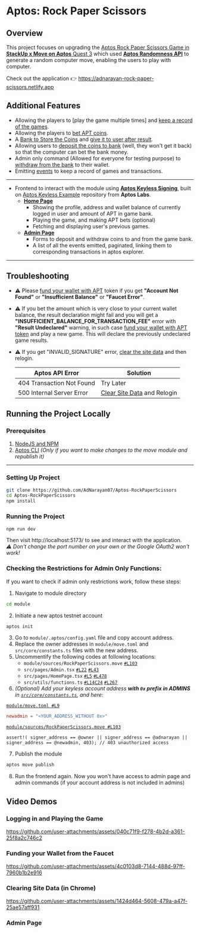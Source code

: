 # Aptos: Rock Paper Scissors
## Overview
This project focuses on upgrading the
[Aptos Rock Paper Scissors Game in **StackUp x Move on Aptos** Quest 3](https://earn.stackup.dev/campaigns/move-on-aptos-iii/quests/quest-3-rock-paper-scissors-game-with-aptos-roll-ec84)
which used [**Aptos Randomness API**](https://aptos.dev/en/build/smart-contracts/randomness) to generate a random computer move, enabling the users to play with computer.

Check out the application 👉 https://adnarayan-rock-paper-scissors.netlify.app

## Additional Features
- Allowing the players to [play the game multiple times] and [keep a record of the games](https://github.com/AdNarayan07/Aptos-RockPaperScissors/blob/main/module/sources/RockPaperScissors.move#L130).
- Allowing the players to [bet APT coins](https://github.com/AdNarayan07/Aptos-RockPaperScissors/blob/main/module/sources/RockPaperScissors.move#L143-L149).
- A [Bank to Store the Coins](https://github.com/AdNarayan07/Aptos-RockPaperScissors/blob/main/module/sources/RockPaperScissors.move#L46-L49) and [give it to user after result](https://github.com/AdNarayan07/Aptos-RockPaperScissors/blob/main/module/sources/RockPaperScissors.move#L197-L212).
- Allowing users to [deposit the coins to bank](https://github.com/AdNarayan07/Aptos-RockPaperScissors/blob/main/module/sources/RockPaperScissors.move#L74-L91) (well, they won't get it back) so that the computer can bet the bank money.
- Admin only command (Allowed for everyone for testing purpose) to [withdraw from the bank](https://github.com/AdNarayan07/Aptos-RockPaperScissors/blob/main/module/sources/RockPaperScissors.move#L94-L125) to their wallet.
- Emitting [events](https://github.com/AdNarayan07/Aptos-RockPaperScissors/blob/main/module/sources/RockPaperScissors.move#L59-L64) to keep a record of games and transactions.

---

- Frontend to interact with the module using [**Aptos Keyless Signing**](https://aptos.dev/en/build/guides/aptos-keyless), built on [Aptos Keyless Example](https://github.com/aptos-labs/aptos-keyless-example) repository from **Aptos Labs**.
    - **[Home Page](#logging-in-and-playing-the-game)**
        - Showing the profile, address and wallet balance of currently logged in user and amount of APT in game bank.
        - Playing the game, and making APT bets (optional)
        - Fetching and displaying user's previous games.
    - **[Admin Page](#admin-page)**
        - Forms to deposit and withdraw coins to and from the game bank.
        - A list of all the events emitted, paginated, linking them to corresponding transactions in aptos explorer.
---

## Troubleshooting
- ⚠️ Please [fund your wallet with APT](#funding-your-wallet-from-the-faucet) token if you get **"Account Not Found"** or **"Insufficient Balance"** or **"Faucet Error"**.
- ⚠️ If you bet the amount which is very close to your current wallet balance, the result declaration might fail and you will get a **"INSUFFICIENT_BALANCE_FOR_TRANSACTION_FEE"** error with **"Result Undeclared"** warning, in such case [fund your wallet with APT token](#funding-your-wallet-from-the-faucet) and play a new game. This will declare the previously undeclared game results.
- ⚠️ If you get "INVALID_SIGNATURE" error, [clear the site data](#clearing-site-data-(in-chrome)) and then relogin.

    | Aptos API Error | Solution |
    |-------------|---------|
    | 404 Transaction Not Found | Try Later |
    |500 Internal Server Error | [Clear Site Data](#clearing-site-data-(in-chrome)) and Relogin |
    
## Running the Project Locally

### Prerequisites
1. [NodeJS and NPM](https://nodejs.org/)
2. [Aptos CLI](https://aptos.dev/en/build/cli) *(Only if you want to make changes to the move module and republish it)*
---

### Setting Up Project
```sh
git clone https://github.com/AdNarayan07/Aptos-RockPaperScissors
cd Aptos-RockPaperScissors
npm install
```

### Running the Project
```sh
npm run dev
```
Then visit http://localhost:5173/ to see and interact with the application. <br>
*⚠️ Don't change the port number on your own or the Google OAuth2 won't work!*

### Checking the  Restrictions for Admin Only Functions:
If you want to check if admin only restrictions work, follow these steps:
1. Navigate to module directory 
```sh
cd module
```

2. Initiate a new aptos testnet account
```sh
aptos init
```

3. Go to `module/.aptos/config.yaml` file and copy account address.
4. Replace the owner addresses in `module/move.toml` and `src/core/constants.ts` files with the new address.
5. Uncommentify the following codes at following locations:
    - `module/sources/RockPaperScissors.move` [`#L103`](https://github.com/AdNarayan07/Aptos-RockPaperScissors/blob/main/module/sources/RockPaperScissors.move#L103)
    - `src/pages/Admin.tsx` [`#L22`](https://github.com/AdNarayan07/Aptos-RockPaperScissors/blob/main/src/pages/Admin.tsx#L22) [`#L43`](https://github.com/AdNarayan07/Aptos-RockPaperScissors/blob/main/src/pages/Admin.tsx#L43)
    - `src/pages/HomePage.tsx` [`#L5`](https://github.com/AdNarayan07/Aptos-RockPaperScissors/blob/main/src/pages/HomePage.tsx#L5) [`#L478`](https://github.com/AdNarayan07/Aptos-RockPaperScissors/blob/main/src/pages/HomePage.tsx#L478)
    - `src/utils/functions.ts` [`#L14C24`](https://github.com/AdNarayan07/Aptos-RockPaperScissors/blob/main/src/utils/functions.ts#L14C24-L14C34) [`#L267`](https://github.com/AdNarayan07/Aptos-RockPaperScissors/blob/main/src/utils/functions.ts#L267)
6. *(Optional) Add your keyless account address **with `0x` prefix in ADMINS** in  [`src/core/constants.ts`](https://github.com/AdNarayan07/Aptos-RockPaperScissors/blob/main/src/core/constants.ts#L17-L20), and here:* 


[`module/move.toml #L9`](https://github.com/AdNarayan07/Aptos-RockPaperScissors/blob/main/module/move.toml#L9)
```toml
newadmin = "<YOUR_ADDRESS_WITHOUT 0x>"
```

[`module/sources/RockPaperScissors.move #L103`](https://github.com/AdNarayan07/Aptos-RockPaperScissors/blob/main/module/sources/RockPaperScissors.move#L103)
```move
assert!( signer_address == @owner || signer_address == @adnarayan || signer_address == @newadmin, 403); // 403 unauthorized access
```

7. Publish the module
```sh
aptos move publish
```

8. Run the frontend again. Now you won't have access to admin page and admin commands (if your account address is not included in admins)

## Video Demos
### Logging in and Playing the Game

https://github.com/user-attachments/assets/040c71f9-f278-4b2d-a361-25f8a2c746c2


### Funding your Wallet from the Faucet

https://github.com/user-attachments/assets/4c0103d8-7144-488d-97ff-7960b1b2e916


### Clearing Site Data (in Chrome)

https://github.com/user-attachments/assets/1424d464-5608-479a-a47f-25ae57aff931


### Admin Page
